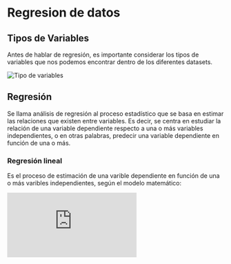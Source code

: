 # Regresion de datos

## Tipos de Variables
Antes de hablar de regresión, es importante considerar los tipos de variables que nos podemos encontrar dentro de los diferentes datasets.

![Tipo de variables](https://user-images.githubusercontent.com/57780789/125316421-0498f300-e330-11eb-90fe-387ae4060c17.png)

## Regresión
Se llama análisis de regresión al proceso estadístico que se basa en estimar las relaciones que existen entre variables. Es decir, se centra en estudiar la relación de una variable dependiente respecto a una o más variables independientes, o en otras palabras, predecir una variable dependiente en función de una o más. 

### Regresión lineal
Es el proceso de estimación de una varible dependiente en función de una o más varibles independientes, según el modelo matemático:

![Modelo lineal](https://latex.codecogs.com/gif.latex?%5Cdpi%7B100%7D%20%5Cbg_white%20%5Clarge%20y%3Db_0%20&plus;%20b_1%20%5Ccdot%20x_1%20&plus;%20b_2%20%5Ccdot%20x_2%20&plus;%20%5Ccdots%20&plus;%20b_n%20%5Ccdot%20x_n)

